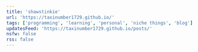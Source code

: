 ```yaml
---
title: 'shawstinkie'
url: 'https://taxinumber1729.github.io/'
tags: ['programming', 'learning', 'personal', 'niche things', 'blog']
updatesFeed: 'https://taxinumber1729.github.io/posts/'
nsfw: false
rss: false
---
```

